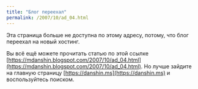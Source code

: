 ```yaml
---
title: "Блог переехал"
permalink: /2007/10/ad_04.html
---
```

Эта страница больше не доступна по этому адресу, потому, что блог переехал на новый хостинг.

Вы всё ещё можете прочитать статью по этой ссылке [https://mdanshin.blogspot.com/2007/10/ad_04.html](https://mdanshin.blogspot.com/2007/10/ad_04.html). Но лучше зайдите на главную страницу [https://danshin.ms](https://danshin.ms) и воспользуйтесь поиском.